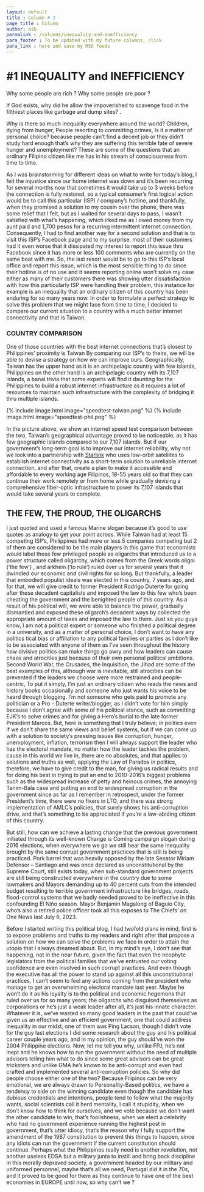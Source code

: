 ```yaml
---
layout: default
title : Column # 1
page_title : Column
author: aib
permalink : /columns/inequality-and-inefficiency
para_footer : To be updated with my future columns, click 
para_link : here and save my RSS feeds
---
```


# #1 **INEQUALITY and INEFFICIENCY**

Why some people are rich ?  Why some people are poor ? 

If God exists, why did he allow the impoverished to scavenge food in the filthiest places like garbage and dump sites? .

Why is there so much inequality everywhere around the world? Children, dying from hunger, People resorting to committing crimes, Is it a matter of personal choice? because people can’t find a decent job or they didn’t study hard enough that’s why they are suffering this terrible fate of severe hunger and unemployment?  These are some of the questions that an ordinary Filipino citizen like me has in his stream of consciousness from time to time.

As I was brainstorming for different ideas on what to write for today’s blog, I felt the injustice since our home internet was down and it’s been recurring for several months now that sometimes it would take up to 3 weeks before the connection is fully restored,  so a typical consumer’s first logical action would be to call this particular (ISP) / company’s hotline, and thankfully, when they promised a solution to my cousin over the phone, there was some relief that I felt, but as I waited for several days to pass, I wasn’t satisfied with what’s happening, which irked me as I owed money from my aunt paid and 1,700 pesos for a recurring intermittent internet connection, Consequently, I had to find another way for a second solution and that is to visit this ISP’s Facebook page and to my surprise, most of their customers had it even worse that it dissipated my interest to report this issue thru Facebook since it has more or less 100 comments who are currently on  the same boat with me. So, the last resort would be to go to this ISP’s local office and report this issue, which is the most sensible thing to do since their hotline is of no use and it seems reporting online won’t solve my case either as many of their customers there was showing utter dissatisfaction with how this particularly ISP were handling their problem, this instance for example is an inequality that an ordinary citizen of this country has been enduring for so many years now. In order to formulate a perfect strategy to solve this problem that we might face from time to time, I decided to compare our current situation to a country with a much better internet connectivity and that is Taiwan.

### COUNTRY COMPARISON
One of those countries with the best internet connections that’s closest to Philippines’ proximity is Taiwan
By comparing our ISP’s to theirs, we will be able to devise a strategy on how we can improve ours.
Geographically, Taiwan has the upper hand as it is an archipelagic country with few islands, Philippines on the other hand is an archipelagic country with its 7,107 islands, a banal trivia that some experts will find it daunting for the Philippines to build a robust internet infrastructure as it requires a lot of resources to maintain such infrastructure with the complexity of bridging it thru multiple islands.

{% include image.html image="speedtest-taiwan.png" %}
{% include image.html image="speedtest-phil.png" %}


In the picture above, we show an internet speed test comparison between the two, Taiwan’s geographical advantage proved to be noticeable, as it has few geographic islands compared to our 7,107 islands.  But if our government’s long-term goal is to improve our internet reliability, why not we look into a partnership with <a href="./">Starlink</a> who uses low-orbit satellites to establish internet connectivity as a short-term solution to unreliable internet connection, and after that, create a plan to make it accessible and affordable to every working age Filipinos, 18-55 years old so that they can continue their work remotely or from home while gradually devising a comprehensive fiber-optic infrastructure to power its 7,107 islands that would take several years to complete.    


## THE FEW, THE PROUD, THE OLIGARCHS



I just quoted and used a famous Marine slogan because it’s good to use quotes as analogy to get your point across.
While Taiwan had at least 15 competing ISP’s, Philippines had more or less 5 companies competing but 2 of them are considered to be the main players in this game that economists would label these few privileged people as oligarchs that introduced us to a power structure called oligarchy, which comes from the Greek words oligoi (‘the few’) , and arkhein (‘to rule’) ruled over us for several years that it dwindled our economic and civil rights for so long.  But thankfully, a leader that embodied populist ideals was elected in this country, 7 years ago, and for that, we will give credit to former President Rodrigo Duterte for going after these decadent capitalists and imposed the law to this few who’s been cheating the government and the benighted people of this country. As a result of his political will, we were able to balance the power, gradually dismantled and exposed these oligarch’s decadent ways by collected the appropriate amount of taxes and imposed the law to them. 
Just so you guys know, I am not a political expert or someone who finished a political degree in a university, and as a matter of personal choice, I don’t want to have any politics	tical bias or affiliation to any political families or parties as I don’t like to be associated with anyone of them as I’ve seen throughout the history how divisive politics can make things go awry and how leaders can cause chaos and atrocities just because of their own personal political ambitions.  Second World War, the Crusades, the Inquisition, the Jihad are some of the best examples of this, although war is inevitable, still atrocities can be prevented if the leaders we choose were more restrained and people-centric, To put it simply, I’m just an ordinary citizen who reads the news and history books occasionally and someone who just wants his voice to be heard through blogging. I’m not someone who gets paid to promote any politician or a Pro - Duterte writer/blogger, as I didn’t vote for him simply because I don’t agree with some of his political stance, such as committing EJK’s to solve crimes and for giving a Hero’s burial to the late former President Marcos.  But, here is something that I truly believe; in politics even if we don’t share the same views and belief systems, but if we can come up with a solution to society’s pressing issues like corruption, hunger, unemployment, inflation, terrorism then I will always support the leader who has the electoral mandate, no matter how the leader tackles the problem, cause in this world we live in, there are no absolutes, and that applies to solutions and truths as well, applying the Law of Paradox in politics, therefore, we have to give credit to the man, for giving us radical results and for doing his best in trying to put an end to 2010-2016’s biggest problems such as the widespread increase of petty and heinous crimes, the annoying Tanim-Bala case and putting an end to widespread corruption in the government since as far as I remember in retrospect, under the former President’s time, there were no fixers in LTO, and there was strong implementation of AMLC’s policies, that surely shows his anti-corruption drive, and that’s something to be appreciated if you’re a law-abiding citizen of this country.

But still, how can we achieve a lasting change that the previous government initiated through its well-known Change is Coming campaign slogan during 2016 elections, when everywhere we go we still hear the same inequality brought by the same corrupt government practices that is still is being practiced. Pork barrel that was heavily opposed by the late Senator Miriam Defensor – Santiago and was once declared as unconstitutional by the Supreme Court, still exists today, when sub-standard government projects are still being constructed everywhere in the country due to some lawmakers and Mayors demanding up to 40 percent cuts from the intended budget resulting to terrible government infrastructure like bridges, roads, flood-control systems that we badly needed proved to be ineffective in this confounding El Niño season.  Mayor Benjamin Magalong of Baguio City, who’s also a retired police officer took all this exposes to The Chiefs’ on One News last July 6, 2023. 

Before I started writing this political blog, I had twofold plans in mind, first is to expose problems and truths to my readers and right after that propose a solution on how we can solve the problems we face in order to attain the utopia that I always dreamed about.  But, in my mind’s eye, I don’t see that happening, not in the near future, given the fact that even the neophyte legislators from the political families that we’ve entrusted our voting confidence are even involved in such corrupt practices. And even though the executive has all the power to stand up against all this unconstitutional practices, I can’t seem to feel any actions coming from the president who  manage to get an overwhelming electoral mandate last year. Maybe he won’t do it as his loyalty is to the political and economic hegemons that ruled over us for so many years; the oligarchs who disguised themselves as corporations or he’s just a weak leader after all, it’s just his innate character. Whatever it is, we’ve wasted so many good leaders in the past that could’ve given us an effective and an efficient government, one that could address inequality in our midst, one of them was Ping Lacson, though I didn't vote for the guy last elections I did some research about the guy and his political career couple years ago, and in my opinion, the guy should’ve won the 2004 Philippine elections. Now, let me tell you why, unlike FPJ, he’s not inept and he knows how to run the government without the need of multiple advisors telling him what to do since some great advisors can be great tricksters and unlike GMA he’s known to be anti-corrupt and even had crafted and implemented several anti-corruption policies. So why did people choose either one of the two?  Because Filipinos can be very emotional, we are always drawn to Personality-Based politics, we have a tendency to side on the winning candidate even though the candidate has dubious credentials and intentions, people tend to follow what the majority wants, social scientists call it herd mentality, I call it stupidity, when we don’t know how to think for ourselves, and we vote because we don’t want the other candidate to win, that’s foolishness, when we elect a celebrity who had no government experience running the highest post in government, that’s utter idiocy, that’s the reason why I fully support the amendment of the  1987 constitution to prevent this things to happen, since any idiots can run the government if the current constitution should continue.  Perhaps what the Philippines really need is another revolution, not another useless EDSA but a military junta to instill and bring back discipline in this morally depraved society, a government headed by our military and uniformed personnel, maybe that’s all we need, Portugal did it in the 70s, and it proved to be good for them as they continue to have one of the best economies in EUROPE until now, so why can’t we ?


